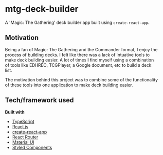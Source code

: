 # mtg-deck-builder

A 'Magic: The Gathering' deck builder app built using `create-react-app`.

## Motivation
Being a fan of Magic: The Gathering and the Commander format, I enjoy the process of building decks. I felt like there was a lack of intuative tools to make deck building easier. A lot of times I find myself using a combination of tools like EDHREC, TCGPlayer, a Google document, etc to build a deck list.

The motivation behind this project was to combine some of the functionality of these tools into one application to make deck building easier.

## Tech/framework used
<b>Built with</b>
- [TypeScript](https://www.typescriptlang.org/)
- [React.js](https://reactjs.org/)
- [create-react-app](https://reactjs.org/docs/create-a-new-react-app.html)
- [React Router](https://reactrouter.com/)
- [Material UI](https://mui.com/)
- [Styled Components](https://styled-components.com/)
